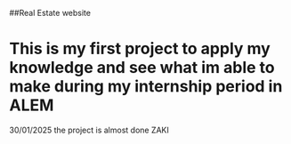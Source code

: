 ##Real Estate website
# This is my first project to apply my knowledge and see what im  able to make during my internship period in ALEM 

30/01/2025 the project is almost done 
ZAKI
